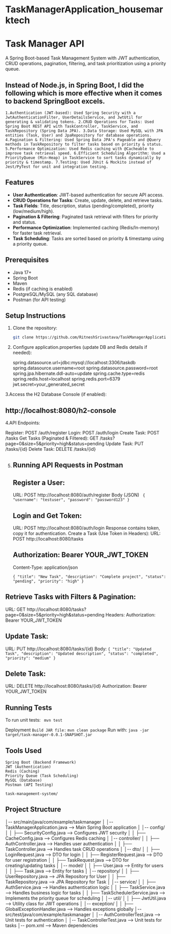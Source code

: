 # TaskManagerApplication_housemarktech
# Task Manager API

A Spring Boot-based Task Management System with JWT authentication, CRUD operations, pagination, filtering, and task prioritization using a priority queue.

## Instead of Node.js, in Spring Boot, I did the following which is more effective when it comes to backend SpringBoot excels.

``1.Authentication (JWT-based): Used Spring Security with a JwtAuthenticationFilter, UserDetailsService, and JwtUtil for generating & validating tokens.
  2.CRUD Operations for Tasks: Used Spring Boot REST API with TaskController, TaskService, and TaskRepository (Spring Data JPA).
  3.Data Storage: Used MySQL with JPA entities (Task, User) and JpaRepository for database operations.
  4.Pagination & Filtering: Used Spring Data JPA's Pageable and @Query methods in TaskRepository to filter tasks based on priority & status.
  5.Performance Optimization: Used Redis caching with @Cacheable to improve task retrieval speed.
  6.Efficient Scheduling Algorithm: Used a PriorityQueue (Min-Heap) in TaskService to sort tasks dynamically by priority & timestamp.
  7.Testing: Used JUnit & Mockito instead of Jest/PyTest for unit and integration testing.``

## Features
- **User Authentication**: JWT-based authentication for secure API access.
- **CRUD Operations for Tasks**: Create, update, delete, and retrieve tasks.
- **Task Fields**: Title, description, status (pending/completed), priority (low/medium/high).
- **Pagination & Filtering**: Paginated task retrieval with filters for priority and status.
- **Performance Optimization**: Implemented caching (Redis/In-memory) for faster task retrieval.
- **Task Scheduling**: Tasks are sorted based on priority & timestamp using a priority queue.

## Prerequisites
- Java 17+
- Spring Boot
- Maven
- Redis (if caching is enabled)
- PostgreSQL/MySQL (any SQL database)
- Postman (for API testing)

## Setup Instructions
1. Clone the repository:
   ```sh
   git clone https://github.com/RitneshSrivastava/TaskManagerApplication_housemarktech
   
2. Configure application.properties (update DB and Redis details if needed):

   spring.datasource.url=jdbc:mysql://localhost:3306/taskdb
   spring.datasource.username=root
   spring.datasource.password=root
   spring.jpa.hibernate.ddl-auto=update
   spring.cache.type=redis
   spring.redis.host=localhost
   spring.redis.port=6379
   jwt.secret=your_generated_secret

3.Access the H2 Database Console (if enabled):

 ## http://localhost:8080/h2-console

 4.API Endpoints:
 
  Register: POST /auth/register
  Login: POST /auth/login
  Create Task: POST /tasks
  Get Tasks (Paginated & Filtered): GET /tasks?page=0&size=5&priority=high&status=pending
  Update Task: PUT /tasks/{id}
  Delete Task: DELETE /tasks/{id}

5. ## Running API Requests in Postman
    ## Register a User:
    URL: POST http://localhost:8080/auth/register
    Body (JSON)
      `` {
             "username": "testuser",
             "password": "password123"
       }``
   
   ## Login and Get Token:
    URL: POST http://localhost:8080/auth/login
    Response contains token, copy it for authentication.
    Create a Task (Use Token in Headers):
    URL: POST http://localhost:8080/tasks
   
   ## Authorization: Bearer YOUR_JWT_TOKEN
   
    Content-Type: application/json
  
    ``{
       "title": "New Task",
       "description": "Complete project",
       "status": "pending",
       "priority": "high"
    }``
   
## Retrieve Tasks with Filters & Pagination:
   URL: GET http://localhost:8080/tasks?page=0&size=5&priority=high&status=pending
   Headers:
   Authorization: Bearer YOUR_JWT_TOKEN

## Update Task:

URL: PUT http://localhost:8080/tasks/{id}
Body:
  ``{
    "title": "Updated Task",
    "description": "Updated description",
    "status": "completed",
    "priority": "medium"
    }``

## Delete Task:
URL: DELETE http://localhost:8080/tasks/{id}
Authorization: Bearer YOUR_JWT_TOKEN

## Running Tests
To run unit tests:
`` mvn test``

Deployment
``Build JAR file:``
``mvn clean package``
Run with:
``java -jar target/task-manager-0.0.1-SNAPSHOT.jar``

## Tools Used
    Spring Boot (Backend Framework)
    JWT (Authentication)
    Redis (Caching)
    Priority Queue (Task Scheduling)
    MySQL (Database)
    Postman (API Testing)

    task-management-system/
    
## Project Structure
│-- src/main/java/com/example/taskmanager
│   │-- TaskManagerApplication.java  --> Main Spring Boot application
│   │-- config/
│   │   ├── SecurityConfig.java  --> Configures JWT security
│   │   ├── CacheConfig.java  --> Configures Redis caching
│   │-- controller/
│   │   ├── AuthController.java  --> Handles user authentication
│   │   ├── TaskController.java  --> Handles task CRUD operations
│   │-- dto/
│   │   ├── LoginRequest.java  --> DTO for login
│   │   ├── RegisterRequest.java  --> DTO for user registration
│   │   ├── TaskRequest.java  --> DTO for creating/updating tasks
│   │-- model/
│   │   ├── User.java  --> Entity for users
│   │   ├── Task.java  --> Entity for tasks
│   │-- repository/
│   │   ├── UserRepository.java  --> JPA Repository for User
│   │   ├── TaskRepository.java  --> JPA Repository for Task
│   │-- service/
│   │   ├── AuthService.java  --> Handles authentication logic
│   │   ├── TaskService.java  --> Handles business logic for tasks
│   │   ├── TaskSchedulerService.java  --> Implements the priority queue for scheduling
│   │-- util/
│   │   ├── JwtUtil.java  --> Utility class for JWT operations
│   │-- exception/
│   │   ├── GlobalExceptionHandler.java  --> Handles exceptions globally
│-- src/test/java/com/example/taskmanager
│   │-- AuthControllerTest.java  --> Unit tests for authentication
│   │-- TaskControllerTest.java  --> Unit tests for tasks
│-- pom.xml  --> Maven dependencies



